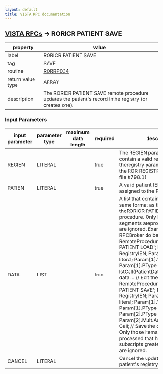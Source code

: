 ```yaml
---
layout: default
title: VISTA RPC documentation
---
```




## [VISTA RPCs](TableOfContent.md) &#8594; RORICR PATIENT SAVE 

 property | value 
--- | --- 
 label | RORICR PATIENT SAVE
 tag | SAVE
 routine | [RORRP034](http://code.osehra.org/dox/Routine_RORRP034_source.html)
 return value type | ARRAY
 description | The RORICR PATIENT SAVE remote procedure updates the patient's record inthe registry (or creates one).

### Input Parameters

| input parameter | parameter type | maximum data length | required | description | 
| --- | --- | --- | --- | --- | 
| REGIEN | LITERAL |  | true | The REGIEN parameter should contain a valid registry IEN (IEN of theregistry parameters record in the ROR REGISTRY PARAMETERS file #798.1). | 
| PATIEN | LITERAL |  | true | A valid patient IEN (DFN) should be assigned to the PATIEN parameter. | 
| DATA | LIST |  | true | A list that contains the data in the same format as the output of theRORICR PATIENT LOAD remote procedure. Only PH and ICR segments areprocessed; the others are ignored. Example:   with RPCBroker do    begin      RemoteProcedure:= 'RORICR PATIENT LOAD';      Param[0].Value := RegistryIEN;      Param[0].PType := literal;      Param[1].Value := DFN;      Param[1].PType := literal;      lstCall(PatientData);     // Load the data       ...                       // Edit the data       RemoteProcedure:= 'RORICR PATIENT SAVE';      Param[0].Value := RegistryIEN;      Param[0].PType := literal;      Param[1].Value := DFN;      Param[1].PType := literal;      Param[2].PType := list;      Param[2].Mult.Assign(PatientData);      Call;                     // Save the data   end; NOTE: Only those items of the list are processed      that have numeric subscripts greater than 0;      all others are ignored. | 
| CANCEL | LITERAL |  |  | Cancel the update and unlock the patient's registry data. | 